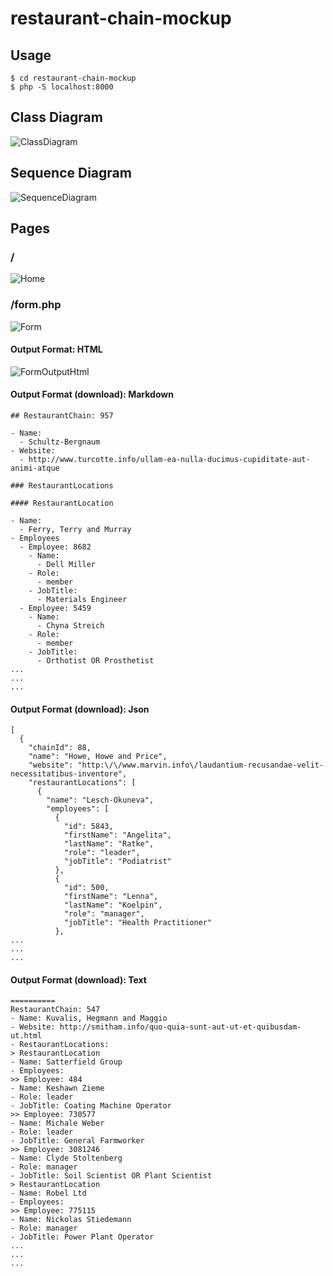 # restaurant-chain-mockup

## Usage

```
$ cd restaurant-chain-mockup
$ php -S localhost:8000
```

## Class Diagram

![ClassDiagram](/docs/diagrams/ClassDiagram.png)

## Sequence Diagram

![SequenceDiagram](/docs/diagrams/SequenceDiagram.png)

## Pages

### /

![Home](/docs/pages/Home.png)

### /form.php

![Form](/docs/pages/Form.png)

#### Output Format: HTML

![FormOutputHtml](/docs/pages/FormOutputHtml.png)

#### Output Format (download): Markdown

```:markdown
## RestaurantChain: 957

- Name:
  - Schultz-Bergnaum
- Website:
  - http://www.turcotte.info/ullam-ea-nulla-ducimus-cupiditate-aut-animi-atque

### RestaurantLocations

#### RestaurantLocation

- Name:
  - Ferry, Terry and Murray
- Employees
  - Employee: 8682
    - Name:
      - Dell Miller
    - Role:
      - member
    - JobTitle:
      - Materials Engineer
  - Employee: 5459
    - Name:
      - Chyna Streich
    - Role:
      - member
    - JobTitle:
      - Orthotist OR Prosthetist
...
...
...
```

#### Output Format (download): Json

```:json
[
  {
    "chainId": 88,
    "name": "Howe, Howe and Price",
    "website": "http:\/\/www.marvin.info\/laudantium-recusandae-velit-necessitatibus-inventore",
    "restaurantLocations": [
      {
        "name": "Lesch-Okuneva",
        "employees": [
          {
            "id": 5843,
            "firstName": "Angelita",
            "lastName": "Ratke",
            "role": "leader",
            "jobTitle": "Podiatrist"
          },
          {
            "id": 500,
            "firstName": "Lenna",
            "lastName": "Koelpin",
            "role": "manager",
            "jobTitle": "Health Practitioner"
          },
...
...
...
```

#### Output Format (download): Text

```:text
==========
RestaurantChain: 547
- Name: Kuvalis, Hegmann and Maggio
- Website: http://smitham.info/quo-quia-sunt-aut-ut-et-quibusdam-ut.html
- RestaurantLocations:
> RestaurantLocation
- Name: Satterfield Group
- Employees:
>> Employee: 484
- Name: Keshawn Zieme
- Role: leader
- JobTitle: Coating Machine Operator
>> Employee: 730577
- Name: Michale Weber
- Role: leader
- JobTitle: General Farmworker
>> Employee: 3081246
- Name: Clyde Stoltenberg
- Role: manager
- JobTitle: Soil Scientist OR Plant Scientist
> RestaurantLocation
- Name: Robel Ltd
- Employees:
>> Employee: 775115
- Name: Nickolas Stiedemann
- Role: manager
- JobTitle: Power Plant Operator
...
...
...
```
